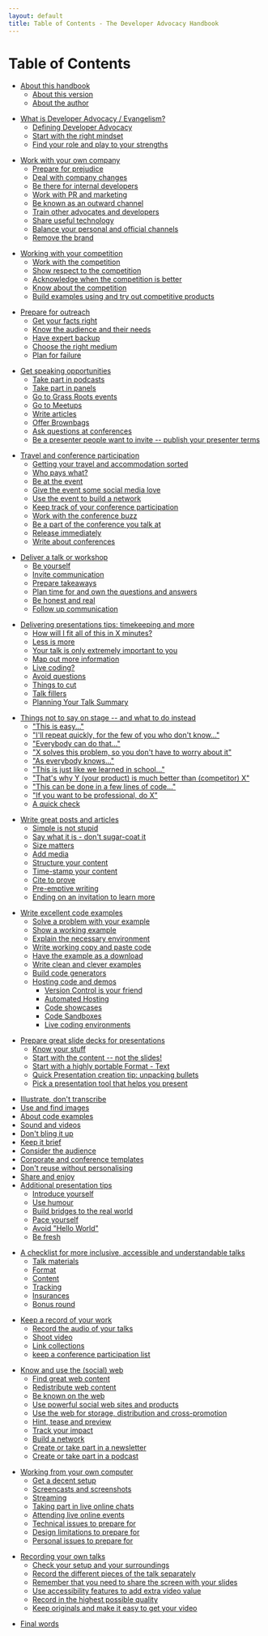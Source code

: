```yaml
---
layout: default
title: Table of Contents - The Developer Advocacy Handbook
---
```

# Table of Contents

<!--
about
-->

* [About this handbook](about)
  * [About this version](about#about-this-version)
  * [About the author](about#about-the-author)

<!--
what-is-developer-advocacy
-->

* [What is Developer Advocacy / Evangelism?](what-is-developer-advocacy)
  * [Defining Developer Advocacy](what-is-developer-advocacy#defining-developer-advocacy)
  * [Start with the right mindset](what-is-developer-advocacy#start-with-the-right-mindset)
  * [Find your role and play to your strengths](what-is-developer-advocacy#find-your-role-and-play-to-your-strengths)

<!--
working-with-your-company
-->

* [Work with your own company](working-with-your-company)
  * [Prepare for prejudice](working-with-your-company#prepare-for-prejudice)
  * [Deal with company changes](working-with-your-company#deal-with-company-changes)
  * [Be there for internal developers](working-with-your-company#be-there-for-internal-developers)
  * [Work with PR and marketing](working-with-your-company#work-with-pr-and-marketing)
  * [Be known as an outward channel](working-with-your-company#be-known-as-an-outward-channel)
  * [Train other advocates and developers](working-with-your-company#train-other-advocates-and-developers)
  * [Share useful technology](working-with-your-company#share-useful-technology)
  * [Balance your personal and official channels](working-with-your-company#balance-your-personal-and-official-channels)
  * [Remove the brand](working-with-your-company#remove-the-brand)

<!-- 
working-with-your-competition 
-->

* [Working with your competition](working-with-your-competition)
  * [Work with the competition](working-with-your-competition#work-with-the-competition)
  * [Show respect to the competition](working-with-your-competition#show-respect-to-the-competition)
  * [Acknowledge when the competition is better](working-with-your-competition#acknowledge-when-the-competition-is-better)
  * [Know about the competition](working-with-your-competition#know-about-the-competition)
  * [Build examples using and try out competitive products](working-with-your-competition#build-examples-using-and-try-out-competitive-products)

<!-- 
prepare-for-outreach 
-->

* [Prepare for outreach](prepare-for-outreach)
  * [Get your facts right](prepare-for-outreach#get-your-facts-right)
  * [Know the audience and their needs](prepare-for-outreach#know-the-audience-and-their-needs)
  * [Have expert backup](prepare-for-outreach#have-expert-backup)
  * [Choose the right medium](prepare-for-outreach#choose-the-right-medium)
  * [Plan for failure](prepare-for-outreach#plan-for-failure)

<!-- 
get-speaking-opportunities
-->

* [Get speaking opportunities](get-speaking-opportunities)
  * [Take part in podcasts](get-speaking-opportunities#take-part-in-podcasts)
  * [Take part in panels](get-speaking-opportunities#take-part-in-panels)
  * [Go to Grass Roots events](get-speaking-opportunities#go-to-grass-roots-events)
  * [Go to Meetups](get-speaking-opportunities#go-to-meetups)
  * [Write articles](get-speaking-opportunities#write-articles)
  * [Offer Brownbags](get-speaking-opportunities#offer-brownbags)
  * [Ask questions at conferences](get-speaking-opportunities#ask-questions-at-conferences)
  * [Be a presenter people want to invite -- publish your presenter terms](get-speaking-opportunities#be-a-presenter-people-want-to-invite-publish-your-presenter-terms)

<!-- 
travel-and-conference-participation
-->

* [Travel and conference participation](travel-and-conference-participation)
  * [Getting your travel and accommodation sorted](travel-and-conference-participation#getting-your-travel-and-accommodation-sorted)
  * [Who pays what?](travel-and-conference-participation#who-pays-what)
  * [Be at the event](travel-and-conference-participation#be-at-the-event)
  * [Give the event some social media love](travel-and-conference-participation#give-the-event-some-social-media-love)
  * [Use the event to build a network](travel-and-conference-participation#use-the-event-to-build-a-network)
  * [Keep track of your conference participation](travel-and-conference-participation#keep-track-of-your-conference-participation)
  * [Work with the conference buzz](travel-and-conference-participation#work-with-the-conference-buzz)
  * [Be a part of the conference you talk at](travel-and-conference-participation#be-a-part-of-the-conference-you-talk-at)
  * [Release immediately](travel-and-conference-participation#release-immediately)
  * [Write about conferences](travel-and-conference-participation#write-about-conferences)

<!-- 
deliver-a-talk
-->

* [Deliver a talk or workshop](deliver-a-talk)
  * [Be yourself](deliver-a-talk#be-yourself)
  * [Invite communication](deliver-a-talk#invite-communication)
  * [Prepare takeaways](deliver-a-talk#prepare-takeaways)
  * [Plan time for and own the questions and answers](deliver-a-talk#plan-time-for-and-own-the-questions-and-answers)
  * [Be honest and real](deliver-a-talk#be-honest-and-real)
  * [Follow up communication](deliver-a-talk#follow-up-communication)

<!-- 
talk-delivery-tips
-->

* [Delivering presentations tips: timekeeping and more](talk-delivery-tips)
  * [How will I fit all of this in X minutes?](talk-delivery-tips#how-will-i-fit-all-of-this-in-x-minutes)
  * [Less is more](talk-delivery-tips#less-is-more)
  * [Your talk is only extremely important to you](talk-delivery-tips#your-talk-is-only-extremely-important-to-you)
  * [Map out more information](talk-delivery-tips#map-out-more-information)
  * [Live coding?](talk-delivery-tips#live-coding)
  * [Avoid questions](talk-delivery-tips#avoid-questions)
  * [Things to cut](talk-delivery-tips#things-to-cut)
  * [Talk fillers](talk-delivery-tips#talk-fillers)
  * [Planning Your Talk Summary](talk-delivery-tips#planning-your-talk-summary)

<!-- 
things-not-to-say-on-stage
-->
  
* [Things not to say on stage -- and what to do instead](things-not-to-say-on-stage)
  * ["This is easy..."](things-not-to-say-on-stage#this-is-easy)
  * ["I'll repeat quickly, for the few of you who don't know..."](things-not-to-say-on-stage#ill-repeat-quickly-for-the-few-of-you-who-dont-know)
  * ["Everybody can do that..."](things-not-to-say-on-stage#everybody-can-do-that)
  * ["X solves this problem, so you don't have to worry about it"](things-not-to-say-on-stage#x-solves-this-problem-so-you-dont-have-to-worry-about-it)
  * ["As everybody knows..."](things-not-to-say-on-stage#as-everybody-knows)
  * ["This is just like we learned in school..."](things-not-to-say-on-stage#this-is-just-like-we-learned-in-school)
  * ["That's why Y (your product) is much better than (competitor) X"](things-not-to-say-on-stage#thats-why-yyour-product-is-much-better-than-competitor-x)
  * ["This can be done in a few lines of code..."](things-not-to-say-on-stage#this-can-be-done-in-a-few-lines-of-code)
  * ["If you want to be professional, do X"](things-not-to-say-on-stage#if-you-want-to-be-professional-do-x)
  * [A quick check](things-not-to-say-on-stage#a-quick-check)

<!-- 
write-great-posts-and-articles
-->

* [Write great posts and articles](write-great-posts-and-articles)
  * [Simple is not stupid](write-great-posts-and-articles#simple-is-not-stupid)
  * [Say what it is - don't sugar-coat it](write-great-posts-and-articles#say-what-it-is---dont-sugar-coat-it)
  * [Size matters](write-great-posts-and-articles#size-matters)
  * [Add media](write-great-posts-and-articles#add-media)
  * [Structure your content](write-great-posts-and-articles#structure-your-content)
  * [Time-stamp your content](write-great-posts-and-articles#time-stamp-your-content)
  * [Cite to prove](write-great-posts-and-articles#cite-to-prove)
  * [Pre-emptive writing](write-great-posts-and-articles#pre-emptive-writing)
  * [Ending on an invitation to learn more](write-great-posts-and-articles#ending-on-an-invitation-to-learn-more)

<!-- 
write-excellent-code-examples
-->

* [Write excellent code examples](write-excellent-code-examples)
  * [Solve a problem with your example](write-excellent-code-examples#solve-a-problem-with-your-example)
  * [Show a working example](write-excellent-code-examples#show-a-working-example)
  * [Explain the necessary environment](write-excellent-code-examples#explain-the-necessary-environment)
  * [Write working copy and paste code](write-excellent-code-examples#write-working-copy-and-paste-code)
  * [Have the example as a download](write-excellent-code-examples#have-the-example-as-a-download)
  * [Write clean and clever examples](write-excellent-code-examples#write-clean-and-clever-examples)
  * [Build code generators](write-excellent-code-examples#build-code-generators)
  * [Hosting code and demos](write-excellent-code-examples#hosting-code-and-demos)
    * [Version Control is your friend](write-excellent-code-examples#version-control-is-your-friend)
    * [Automated Hosting](write-excellent-code-examples#automated-hosting)
    * [Code showcases](write-excellent-code-examples#code-showcases)
    * [Code Sandboxes](write-excellent-code-examples#code-sandboxes)
    * [Live coding environments](write-excellent-code-examples#live-coding-environments)

<!-- 
prepare-slide-decks
-->

* [Prepare great slide decks for presentations](#prepare-great-slide-decks-for-presentations)
  * [Know your stuff](#know-your-stuff)
  * [Start with the content -- not the slides!](#start-with-the-content-not-the-slides)
  * [Start with a highly portable Format - Text](#start-with-a-highly-portable-format---text)
  * [Quick Presentation creation tip: unpacking bullets](#quick-presentation-creation-tip-unpacking-bullets)
  * [Pick a presentation tool that helps you present](#pick-a-presentation-tool-that-helps-you-present)

<!-- 
create-slide-decks
-->

* [Illustrate, don\'t transcribe](#illustrate-dont-transcribe)
* [Use and find images](#use-and-find-images)
* [About code examples](#about-code-examples)
* [Sound and videos](#sound-and-videos)
* [Don\'t bling it up](#dont-bling-it-up)
* [Keep it brief](#keep-it-brief)
* [Consider the audience](#consider-the-audience)
* [Corporate and conference templates](#corporate-and-conference-templates)
* [Don\'t reuse without personalising](#dont-reuse-without-personalising)
* [Share and enjoy](#share-and-enjoy)
* [Additional presentation tips](#additional-presentation-tips)
  * [Introduce yourself](#introduce-yourself)
  * [Use humour](#use-humour)
  * [Build bridges to the real world](#build-bridges-to-the-real-world)
  * [Pace yourself](#pace-yourself)
  * [Avoid "Hello World"](#avoid-hello-world)
  * [Be fresh](#be-fresh)

<!-- 
    slide-checklist.md
-->

* [A checklist for more inclusive, accessible and understandable talks](#a-checklist-for-more-inclusive-accessible-and-understandable-talks)
  * [Talk materials](#talk-materials)
  * [Format](#format)
  * [Content](#content)
  * [Tracking](#tracking)
  * [Insurances](#insurances)
  * [Bonus round](#bonus-round)

<!--
record
-->

* [Keep a record of your work](#keep-a-record-of-your-work)
  * [Record the audio of your talks](#record-the-audio-of-your-talks)
  * [Shoot video](#shoot-video)
  * [Link collections](#link-collections)
  * [keep a conference participation list](#keep-a-conference-participation-list)

<!--
use-the-web
-->

* [Know and use the (social) web](#know-and-use-the-social-web)
  * [Find great web content](#find-great-web-content)
  * [Redistribute web content](#redistribute-web-content)
  * [Be known on the web](#be-known-on-the-web)
  * [Use powerful social web sites and products](#use-powerful-social-web-sites-and-products)
  * [Use the web for storage, distribution and cross-promotion](#use-the-web-for-storage-distribution-and-cross-promotion)
  * [Hint, tease and preview](#hint-tease-and-preview)
  * [Track your impact](#track-your-impact)
  * [Build a network](#build-a-network)
  * [Create or take part in a newsletter](#create-or-take-part-in-a-newsletter)
  * [Create or take part in a podcast](#create-or-take-part-in-a-podcast)

<!-- 
working-from-your-own-computer
-->

* [Working from your own computer](#working-from-your-own-computer)
  * [Get a decent setup](#get-a-decent-setup)
  * [Screencasts and screenshots](#screencasts-and-screenshots)
  * [Streaming](#streaming)
  * [Taking part in live online chats](#taking-part-in-live-online-chats)
  * [Attending live online events](#attending-live-online-events)
  * [Technical issues to prepare for](#technical-issues-to-prepare-for)
  * [Design limitations to prepare for](#design-limitations-to-prepare-for)
  * [Personal issues to prepare for](#personal-issues-to-prepare-for)

<!-- 
recording-talks
-->
* [Recording your own talks](#recording-your-own-talks)
  * [Check your setup and your surroundings](#check-your-setup-and-your-surroundings)
  * [Record the different pieces of the talk separately](#record-the-different-pieces-of-the-talk-separately)
  * [Remember that you need to share the screen with your slides](#remember-that-you-need-to-share-the-screen-with-your-slides)
  * [Use accessibility features to add extra video value](#use-accessibility-features-to-add-extra-video-value)
  * [Record in the highest possible quality](#record-in-the-highest-possible-quality)
  * [Keep originals and make it easy to get your video](#keep-originals-and-make-it-easy-to-get-your-video)

<!--
final-words
-->
* [Final words](#final-words)
